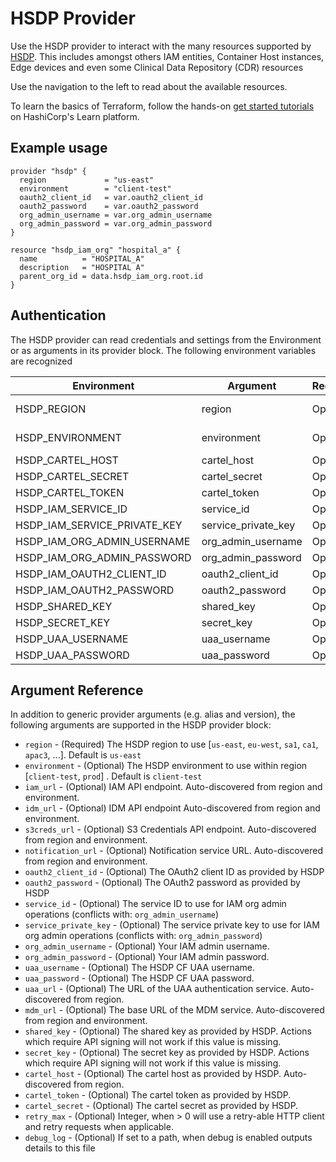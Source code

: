 # HSDP Provider

Use the HSDP provider to interact with the many resources supported by [HSDP](https://www.hsdp.io). This includes amongst others IAM entities, Container Host instances, Edge devices and even some Clinical Data Repository (CDR) resources

Use the navigation to the left to read about the available resources.

To learn the basics of Terraform, follow the hands-on [get started tutorials](https://learn.hashicorp.com/tutorials/terraform/infrastructure-as-code) on HashiCorp's Learn platform.

## Example usage

```hcl
provider "hsdp" {
  region             = "us-east"
  environment        = "client-test"
  oauth2_client_id   = var.oauth2_client_id
  oauth2_password    = var.oauth2_password
  org_admin_username = var.org_admin_username
  org_admin_password = var.org_admin_password
}

resource "hsdp_iam_org" "hospital_a" {
  name          = "HOSPITAL_A"
  description   = "HOSPITAL A"
  parent_org_id = data.hsdp_iam_org.root.id
}
```

## Authentication

The HSDP provider can read credentials and settings from the Environment or as
arguments in its provider block. The following environment variables are recognized

| Environment | Argument | Required | Default |
|-------------|------------------|----------------------|---------|
| HSDP_REGION | region           | Optional             | us-east     |
| HSDP_ENVIRONMENT | environment | Optional             | client-test |
| HSDP_CARTEL_HOST | cartel_host | Optional | |
| HSDP_CARTEL_SECRET | cartel_secret | Optional | |
| HSDP_CARTEL_TOKEN | cartel_token | Optional | |
| HSDP_IAM_SERVICE_ID | service_id | Optional | |
| HSDP_IAM_SERVICE_PRIVATE_KEY | service_private_key | Optional | |
| HSDP_IAM_ORG_ADMIN_USERNAME | org_admin_username | Optional | |
| HSDP_IAM_ORG_ADMIN_PASSWORD | org_admin_password | Optional |
| HSDP_IAM_OAUTH2_CLIENT_ID | oauth2_client_id | Optional | |
| HSDP_IAM_OAUTH2_PASSWORD | oauth2_password | Optional | |
| HSDP_SHARED_KEY | shared_key | Optional | |
| HSDP_SECRET_KEY | secret_key | Optional | |
| HSDP_UAA_USERNAME | uaa_username | Optional | |
| HSDP_UAA_PASSWORD | uaa_password | Optional | |

## Argument Reference

In addition to generic provider arguments (e.g. alias and version), the following arguments are supported in the HSDP provider block:

* `region` - (Required) The HSDP region to use [`us-east`, `eu-west`, `sa1`, `ca1`, `apac3`, ...]. Default is `us-east`
* `environment` - (Optional) The HSDP environment to use within region [`client-test`, `prod`] . Default is `client-test`
* `iam_url` - (Optional) IAM API endpoint. Auto-discovered from region and environment.
* `idm_url` - (Optional) IDM API endpoint Auto-discovered from region and environment.
* `s3creds_url` - (Optional) S3 Credentials API endpoint. Auto-discovered from region and environment.
* `notification_url` - (Optional) Notification service URL. Auto-discovered from region and environment.
* `oauth2_client_id` - (Optional) The OAuth2 client ID as provided by HSDP
* `oauth2_password` - (Optional) The OAuth2 password as provided by HSDP
* `service_id` - (Optional) The service ID to use for IAM org admin operations (conflicts with: `org_admin_username`)
* `service_private_key` - (Optional) The service private key to use for IAM org admin operations (conflicts with: `org_admin_password`)
* `org_admin_username` - (Optional) Your IAM admin username.
* `org_admin_password` - (Optional) Your IAM admin password.
* `uaa_username` - (Optional) The HSDP CF UAA username.
* `uaa_password` - (Optional) The HSDP CF UAA password.
* `uaa_url` - (Optional) The URL of the UAA authentication service. Auto-discovered from region.
* `mdm_url` - (Optional) The base URL of the MDM service. Auto-discovered from region and environment.
* `shared_key` - (Optional) The shared key as provided by HSDP. Actions which require API signing will not work if this value is missing.
* `secret_key` - (Optional) The secret key as provided by HSDP. Actions which require API signing will not work if this value is missing.
* `cartel_host` - (Optional) The cartel host as provided by HSDP. Auto-discovered from region.
* `cartel_token` - (Optional) The cartel token as provided by HSDP.
* `cartel_secret` - (Optional) The cartel secret as provided by HSDP.
* `retry_max` - (Optional) Integer, when > 0 will use a retry-able HTTP client and retry requests when applicable.
* `debug_log` - (Optional) If set to a path, when debug is enabled outputs details to this file
